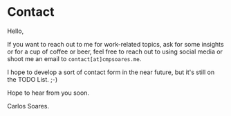 # Contact


Hello,

If you want to reach out to me for work-related topics, ask for some insights or for a cup of coffee or beer, feel free to reach out to using social media or shoot me an email to `contact[at]cmpsoares.me`.

I hope to develop a sort of contact form in the near future, but it's still on the TODO List. ;-)

Hope to hear from you soon.

Carlos Soares.
